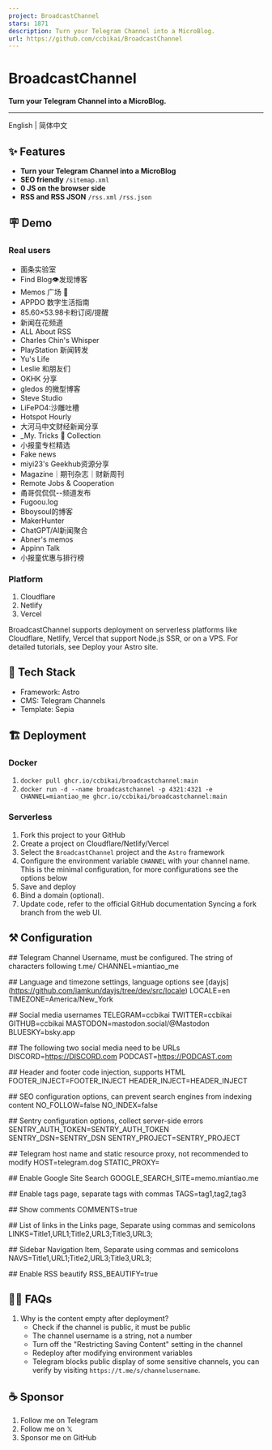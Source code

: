 ```yaml
---
project: BroadcastChannel
stars: 1871
description: Turn your Telegram Channel into a MicroBlog.
url: https://github.com/ccbikai/BroadcastChannel
---
```


BroadcastChannel
================

**Turn your Telegram Channel into a MicroBlog.**

* * *

English | 简体中文

✨ Features
----------

-   **Turn your Telegram Channel into a MicroBlog**
-   **SEO friendly** `/sitemap.xml`
-   **0 JS on the browser side**
-   **RSS and RSS JSON** `/rss.xml` `/rss.json`

🪧 Demo
-------

### Real users

-   面条实验室
-   Find Blog👁发现博客
-   Memos 广场 🎪
-   APPDO 数字生活指南
-   85.60×53.98卡粉订阅/提醒
-   新闻在花频道
-   ALL About RSS
-   Charles Chin's Whisper
-   PlayStation 新闻转发
-   Yu's Life
-   Leslie 和朋友们
-   OKHK 分享
-   gledos 的微型博客
-   Steve Studio
-   LiFePO4:沙雕吐槽
-   Hotspot Hourly
-   大河马中文财经新闻分享
-   \_My. Tricks 🎩 Collection
-   小报童专栏精选
-   Fake news
-   miyi23's Geekhub资源分享
-   Magazine｜期刊杂志｜财新周刊
-   Remote Jobs & Cooperation
-   甬哥侃侃侃--频道发布
-   Fugoou.log
-   Bboysoul的博客
-   MakerHunter
-   ChatGPT/AI新闻聚合
-   Abner's memos
-   Appinn Talk
-   小报童优惠与排行榜

### Platform

1.  Cloudflare
2.  Netlify
3.  Vercel

BroadcastChannel supports deployment on serverless platforms like Cloudflare, Netlify, Vercel that support Node.js SSR, or on a VPS. For detailed tutorials, see Deploy your Astro site.

🧱 Tech Stack
-------------

-   Framework: Astro
-   CMS: Telegram Channels
-   Template: Sepia

🏗️ Deployment
--------------

### Docker

1.  `docker pull ghcr.io/ccbikai/broadcastchannel:main`
2.  `docker run -d --name broadcastchannel -p 4321:4321 -e CHANNEL=miantiao_me ghcr.io/ccbikai/broadcastchannel:main`

### Serverless

1.  Fork this project to your GitHub
2.  Create a project on Cloudflare/Netlify/Vercel
3.  Select the `BroadcastChannel` project and the `Astro` framework
4.  Configure the environment variable `CHANNEL` with your channel name. This is the minimal configuration, for more configurations see the options below
5.  Save and deploy
6.  Bind a domain (optional).
7.  Update code, refer to the official GitHub documentation Syncing a fork branch from the web UI.

⚒️ Configuration
----------------

#\# Telegram Channel Username, must be configured. The string of characters following t.me/
CHANNEL\=miantiao\_me

#\# Language and timezone settings, language options see \[dayjs\](https://github.com/iamkun/dayjs/tree/dev/src/locale)
LOCALE\=en
TIMEZONE\=America/New\_York

#\# Social media usernames
TELEGRAM\=ccbikai
TWITTER\=ccbikai
GITHUB\=ccbikai
MASTODON\=mastodon.social/@Mastodon
BLUESKY\=bsky.app

#\# The following two social media need to be URLs
DISCORD\=https://DISCORD.com
PODCAST\=https://PODCAST.com

#\# Header and footer code injection, supports HTML
FOOTER\_INJECT\=FOOTER\_INJECT
HEADER\_INJECT\=HEADER\_INJECT

#\# SEO configuration options, can prevent search engines from indexing content
NO\_FOLLOW\=false
NO\_INDEX\=false

#\# Sentry configuration options, collect server-side errors
SENTRY\_AUTH\_TOKEN\=SENTRY\_AUTH\_TOKEN
SENTRY\_DSN\=SENTRY\_DSN
SENTRY\_PROJECT\=SENTRY\_PROJECT

#\# Telegram host name and static resource proxy, not recommended to modify
HOST\=telegram.dog
STATIC\_PROXY\=

#\# Enable Google Site Search
GOOGLE\_SEARCH\_SITE\=memo.miantiao.me

#\# Enable tags page, separate tags with commas
TAGS\=tag1,tag2,tag3

#\# Show comments
COMMENTS\=true

#\# List of links in the Links page, Separate using commas and semicolons
LINKS\=Title1,URL1;Title2,URL3;Title3,URL3;

#\# Sidebar Navigation Item, Separate using commas and semicolons
NAVS\=Title1,URL1;Title2,URL3;Title3,URL3;

#\# Enable RSS beautify
RSS\_BEAUTIFY\=true

🙋🏻 FAQs
---------

1.  Why is the content empty after deployment?
    -   Check if the channel is public, it must be public
    -   The channel username is a string, not a number
    -   Turn off the "Restricting Saving Content" setting in the channel
    -   Redeploy after modifying environment variables
    -   Telegram blocks public display of some sensitive channels, you can verify by visiting `https://t.me/s/channelusername`.

☕ Sponsor
---------

1.  Follow me on Telegram
2.  Follow me on 𝕏
3.  Sponsor me on GitHub
